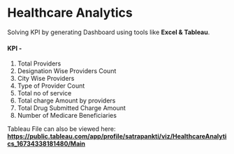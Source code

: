 # Healthcare Analytics
Solving KPI by generating Dashboard using tools like **Excel & Tableau**.

#### KPI -
1. Total Providers
2. Designation Wise Providers Count
3. City Wise Providers
4. Type of Provider Count  
5. Total no of service 
6. Total charge Amount by providers
7. Total Drug Submitted Charge Amount  
8. Number of Medicare Beneficiaries

Tableau File can also be viewed here: **https://public.tableau.com/app/profile/satrapankti/viz/HealthcareAnalytics_16734338181480/Main**
